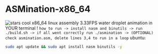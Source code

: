 # ASMination-x86_64
![stars](https://img.shields.io/github/stars/Sielb2/ASMination-x86_64?style=purple)
cool x86_64 linux assembly 3.33FPS water droplet animation in YOUR terminal !
```how to run -> install nasm and binutils -> run ./build.sh -> if all went correctly run ./asmination -> (OPTIONAL) check asmination.asm, delete lines 3,4 to run in a loop```
ubuntu:
```bash
sudo apt update && sudo apt install nasm binutils -y
```
